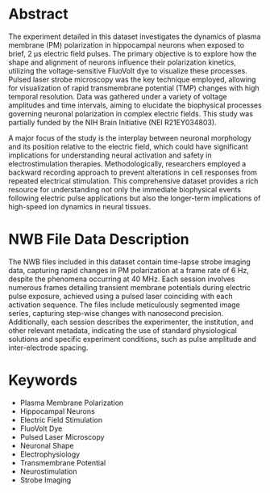 # Abstract

The experiment detailed in this dataset investigates the dynamics of plasma membrane (PM) polarization in hippocampal neurons when exposed to brief, 2 µs electric field pulses. The primary objective is to explore how the shape and alignment of neurons influence their polarization kinetics, utilizing the voltage-sensitive FluoVolt dye to visualize these processes. Pulsed laser strobe microscopy was the key technique employed, allowing for visualization of rapid transmembrane potential (TMP) changes with high temporal resolution. Data was gathered under a variety of voltage amplitudes and time intervals, aiming to elucidate the biophysical processes governing neuronal polarization in complex electric fields. This study was partially funded by the NIH Brain Initiative (NEI R21EY034803).

A major focus of the study is the interplay between neuronal morphology and its position relative to the electric field, which could have significant implications for understanding neural activation and safety in electrostimulation therapies. Methodologically, researchers employed a backward recording approach to prevent alterations in cell responses from repeated electrical stimulation. This comprehensive dataset provides a rich resource for understanding not only the immediate biophysical events following electric pulse applications but also the longer-term implications of high-speed ion dynamics in neural tissues.

# NWB File Data Description

The NWB files included in this dataset contain time-lapse strobe imaging data, capturing rapid changes in PM polarization at a frame rate of 6 Hz, despite the phenomena occurring at 40 MHz. Each session involves numerous frames detailing transient membrane potentials during electric pulse exposure, achieved using a pulsed laser coinciding with each activation sequence. The files include meticulously segmented image series, capturing step-wise changes with nanosecond precision. Additionally, each session describes the experimenter, the institution, and other relevant metadata, indicating the use of standard physiological solutions and specific experiment conditions, such as pulse amplitude and inter-electrode spacing.

# Keywords

- Plasma Membrane Polarization
- Hippocampal Neurons
- Electric Field Stimulation
- FluoVolt Dye
- Pulsed Laser Microscopy
- Neuronal Shape
- Electrophysiology
- Transmembrane Potential
- Neurostimulation
- Strobe Imaging